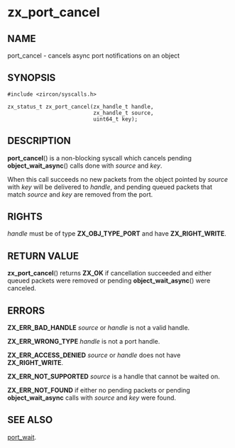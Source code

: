 # zx_port_cancel

## NAME

<!-- Updated by scripts/update-docs-from-abigen, do not edit this section manually. -->

port_cancel - cancels async port notifications on an object

## SYNOPSIS

<!-- Updated by scripts/update-docs-from-abigen, do not edit this section manually. -->

```
#include <zircon/syscalls.h>

zx_status_t zx_port_cancel(zx_handle_t handle,
                           zx_handle_t source,
                           uint64_t key);
```

## DESCRIPTION

**port_cancel**() is a non-blocking syscall which cancels
pending **object_wait_async**() calls done with *source* and *key*.

When this call succeeds no new packets from the object pointed by
*source* with *key* will be delivered to *handle*, and pending queued
packets that match *source* and *key* are removed from the port.

## RIGHTS

<!-- Updated by scripts/update-docs-from-abigen, do not edit this section manually. -->

*handle* must be of type **ZX_OBJ_TYPE_PORT** and have **ZX_RIGHT_WRITE**.

## RETURN VALUE

**zx_port_cancel**() returns **ZX_OK** if cancellation succeeded and
either queued packets were removed or pending **object_wait_async**() were
canceled.

## ERRORS

**ZX_ERR_BAD_HANDLE**  *source* or *handle* is not a valid handle.

**ZX_ERR_WRONG_TYPE**  *handle* is not a port handle.

**ZX_ERR_ACCESS_DENIED**  *source* or *handle* does not have **ZX_RIGHT_WRITE**.

**ZX_ERR_NOT_SUPPORTED**  *source* is a handle that cannot be waited on.

**ZX_ERR_NOT_FOUND** if either no pending packets or pending
**object_wait_async** calls with *source* and *key* were found.

## SEE ALSO

[port_wait](port_wait.md).
